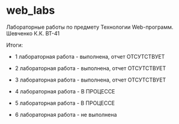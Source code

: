 # web_labs
Лабораторные работы по предмету Технологии Web-программ. Шевченко К.К. ВТ-41

Итоги:

 * 1 лабораторная работа - выполнена, отчет ОТСУТСТВУЕТ

 * 2 лабораторная работа - выполнена, отчет ОТСУТСТВУЕТ

 * 3 лабораторная работа - выполнена, отчет ОТСУТСТВУЕТ

 * 4 лабораторная работа - В ПРОЦЕССЕ
 
 * 5 лабораторная работа - В ПРОЦЕССЕ
 
 * 6 лабораторная работа - не выполнена
